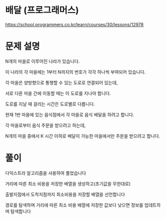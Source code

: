# 배달 (프로그래머스)

https://school.programmers.co.kr/learn/courses/30/lessons/12978

# 문제 설명

N개의 마을로 이루어진 나라가 있습니다.

이 나라의 각 마을에는 1부터 N까지의 번호가 각각 하나씩 부여되어 있습니다.

각 마을은 양방향으로 통행할 수 있는 도로로 연결되어 있는데,

서로 다른 마을 간에 이동할 때는 이 도로를 지나야 합니다.

도로를 지날 때 걸리는 시간은 도로별로 다릅니다.

현재 1번 마을에 있는 음식점에서 각 마을로 음식 배달을 하려고 합니다.

각 마을로부터 음식 주문을 받으려고 하는데,

N개의 마을 중에서 K 시간 이하로 배달이 가능한 마을에서만 주문을 받으려고 합니다.

# 풀이

다익스트라 알고리즘을 사용하여 풀었습니다

거리에 따른 최소 비용을 저장한 배열을 생성하고(초기값을 무한대로)

출발지점에서 도착지점까지 최소비용을 저장할 배열을 선언합니다

경로를 탐색하며 거리에 따른 최소 비용 배열에 저장한 값보다 낮으면 정보를 업데트하며 탐색합니다
